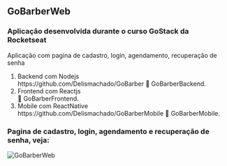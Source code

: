 ## GoBarberWeb
### Aplicação desenvolvida durante o curso GoStack da <link>Rocketseat<link>

<p> Aplicação com pagina de cadastro, login, agendamento, recuperação de senha<p>


<ol>
<li>Backend com Nodejs</li>https://github.com/Delismachado/GoBarber 🌱 GoBarberBackend.
<li>Frontend com Reactjs</li> 🌱 GoBarberFrontend.
<li>Mobile com ReactNative</li>https://github.com/Delismachado/GoBarberMobile 🌱 GoBarberMobile.
</ol>


### Pagina de cadastro, login, agendamento e recuperação de senha, veja:

![GoBarberWeb](https://github.com/Delismachado/GoBarberWeb/blob/master/src/Gobarber.gif)


